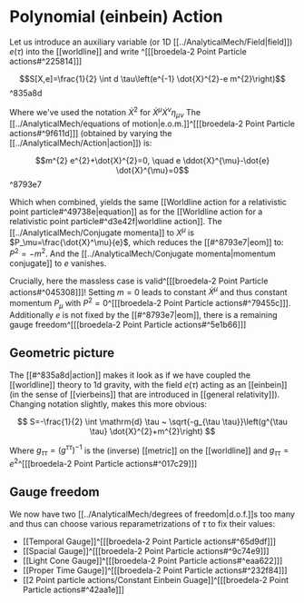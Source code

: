 # Polynomial (einbein) Action

Let us introduce an auxiliary variable (or 1D [[../AnalyticalMech/Field|field]]) $e(\tau)$ into the [[worldline]] and write ^[[[broedela-2 Point Particle actions#^225814]]]

$$S[X,e]=\frac{1}{2} \int d \tau\left(e^{-1} \dot{X}^{2}-e m^{2}\right)$$ ^835a8d

Where we've used the notation $\dot{X}^{2}$ for $\dot{X}^{\mu} \dot{X}^{\nu} \eta_{\mu \nu}$ The [[../AnalyticalMech/equations of motion|e.o.m.]]^[[[broedela-2 Point Particle actions#^9f611d]]] (obtained by varying the [[../AnalyticalMech/Action|action]]) is:

$$m^{2} e^{2}+\dot{X}^{2}=0, \quad e \ddot{X}^{\mu}-\dot{e} \dot{X}^{\mu}=0$$ ^8793e7

Which when combined, yields the same [[Worldline action for a relativistic point particle#^49738e|equation]] as for the [[Worldline action for a relativistic point particle#^d3e42f|worldline action]]. The [[../AnalyticalMech/Conjugate momenta]] to $X^\mu$ is $P_\mu=\frac{\dot{X}^\mu}{e}$, which reduces the [[#^8793e7|eom]] to: $P^2=-m^2$. And the [[../AnalyticalMech/Conjugate momenta|momentum conjugate]] to $e$ vanishes. 

Crucially, here the massless case is valid^[[[broedela-2 Point Particle actions#^045308]]]! Setting $m=0$ leads to constant $\dot{X}^\mu$ and thus constant momentum $P_\mu$ with $P^2=0$^[[[broedela-2 Point Particle actions#^79455c]]]. Additionally $e$ is not fixed by the [[#^8793e7|eom]], there is a remaining gauge freedom^[[[broedela-2 Point Particle actions#^5e1b66]]]

## Geometric picture

The [[#^835a8d|action]] makes it look as if we have coupled the [[worldline]] theory to 1d gravity, with the field $e(\tau)$ acting as an [[einbein]] (in the sense of [[vierbeins]] that are introduced in [[general relativity]]). Changing notation slightly, makes this more obvious:

$$
S=-\frac{1}{2} \int \mathrm{d} \tau ~ \sqrt{-g_{\tau \tau}}\left(g^{\tau \tau} \dot{X}^{2}+m^{2}\right)
$$

Where $g_{\tau \tau}=(g^{\tau \tau})^{-1}$ is the (inverse) [[metric]] on the [[worldline]] and $g_{\tau \tau}=e^2$^[[[broedela-2 Point Particle actions#^017c29]]]

## Gauge freedom
We now have two [[../AnalyticalMech/degrees of freedom|d.o.f.]]s too many and thus can choose various reparametrizations of $\tau$ to fix their values:

- [[Temporal Gauge]]^[[[broedela-2 Point Particle actions#^65d9df]]]
- [[Spacial Gauge]]^[[[broedela-2 Point Particle actions#^9c74e9]]]
- [[Light Cone Gauge]]^[[[broedela-2 Point Particle actions#^eaa622]]]
- [[Proper Time Gauge]]^[[[broedela-2 Point Particle actions#^232f84]]]
- [[2 Point particle actions/Constant Einbein Guage]]^[[[broedela-2 Point Particle actions#^42aa1e]]]